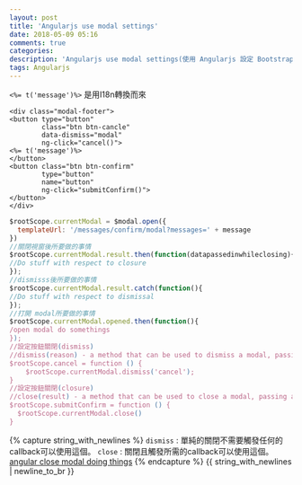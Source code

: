 ```yaml
---
layout: post
title: 'Angularjs use modal settings'
date: 2018-05-09 05:16
comments: true
categories:
description: 'Angularjs use modal settings(使用 Angularjs 設定 Bootstrap視窗)'
tags: Angularjs
---
```

`<%= t('message')%>` 是用I18n轉換而來
```erb
<div class="modal-footer">
<button type="button"
        class="btn btn-cancle"
        data-dismiss="modal"
        ng-click="cancel()">
<%= t('message')%>
</button>
<button class="btn btn-confirm"
        type="button"
        name="button"
        ng-click="submitConfirm()">
</button>
</div>
```
```js
$rootScope.currentModal = $modal.open({
  templateUrl: '/messages/confirm/modal?messages=' + message
})
//關閉視窗後所要做的事情
$rootScope.currentModal.result.then(function(datapassedinwhileclosing){
//Do stuff with respect to closure
});
//dismisss後所要做的事情
$rootScope.currentModal.result.catch(function(){
//Do stuff with respect to dismissal
});
//打開 modal所要做的事情
$rootScope.currentModal.opened.then(function(){
/open modal do somethings
});
//設定按鈕關閉(dismiss)
//dismiss(reason) - a method that can be used to dismiss a modal, passing a reason
$rootScope.cancel = function () {
	$rootScope.currentModal.dismiss('cancel');
}
//設定按鈕關閉(closure)
//close(result) - a method that can be used to close a modal, passing a result
$rootScope.submitConfirm = function () {
  $rootScope.currentModal.close()
}
```
{% capture string_with_newlines %}
`dismiss` : 單純的關閉不需要觸發任何的callback可以使用這個。
`close` : 關閉且觸發所需的callback可以使用這個。
[angular close modal doing things](https://stackoverflow.com/questions/30356844/angularjs-bootstrap-modal-closing-call-when-clicking-outside-esc)
{% endcapture %}
{{ string_with_newlines | newline_to_br }}